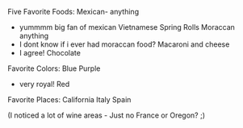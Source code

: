 Five Favorite Foods:
Mexican- anything 
  - yummmm big fan of mexican
Vietnamese Spring Rolls
Moraccan anything
  - I dont know if i ever had moraccan food?
Macaroni and cheese
  - I agree!
Chocolate


Favorite Colors:
Blue 
Purple
  - very royal!
Red

Favorite Places:
California
Italy
Spain

(I noticed a lot of wine areas - Just no France or Oregon? ;)
